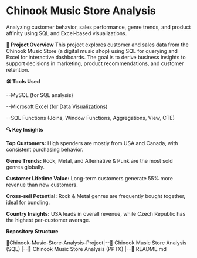 # Chinook Music Store Analysis
Analyzing customer behavior, sales performance, genre trends, and product affinity using SQL and Excel-based visualizations.


**📌 Project Overview**
This project explores customer and sales data from the Chinook Music Store (a digital music shop) using SQL for querying and Excel for interactive dashboards. The goal is to derive business insights to support decisions in marketing, product recommendations, and customer retention.


**🛠️ Tools Used**

--MySQL (for SQL analysis)

--Microsoft Excel (for Data Visualizations)

--SQL Functions (Joins, Window Functions, Aggregations, View, CTE)


**🔍 Key Insights**

**Top Customers:** High spenders are mostly from USA and Canada, with consistent purchasing behavior.

**Genre Trends:** Rock, Metal, and Alternative & Punk are the most sold genres globally.

**Customer Lifetime Value:** Long-term customers generate 55% more revenue than new customers.

**Cross-sell Potential:** Rock & Metal genres are frequently bought together, ideal for bundling.

**Country Insights:** USA leads in overall revenue, while Czech Republic has the highest per-customer average.


**Repository Structure**

📁Chinook-Music-Store-Analysis-Project|--📜 Chinook Music Store Analysis (SQL) |--📜 Chinook Music Store Analysis (PPTX) |--📜 README.md






